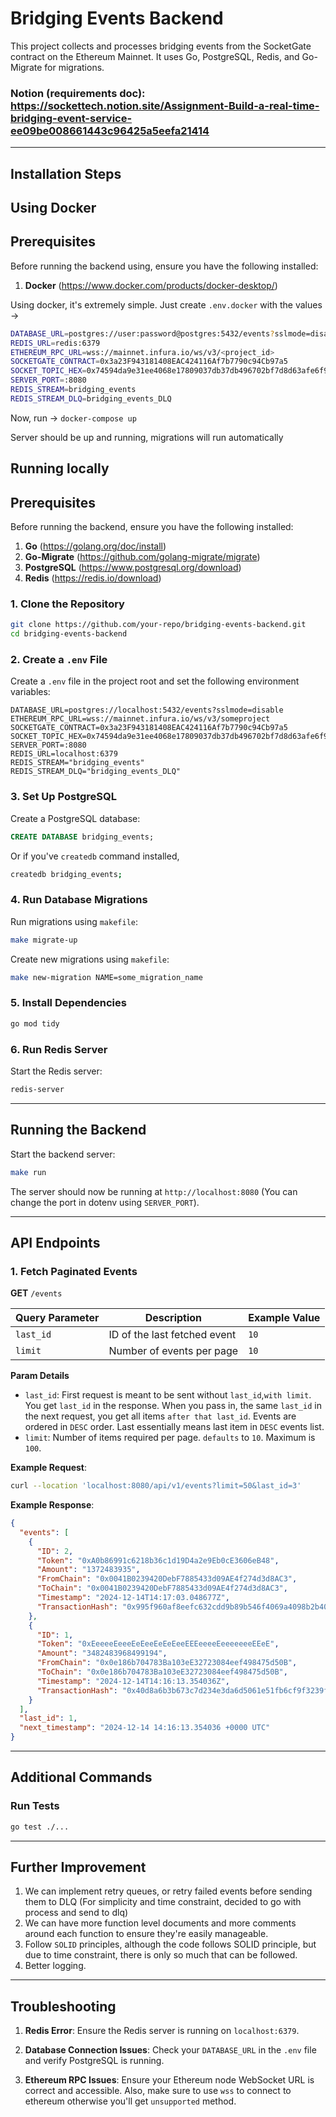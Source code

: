# Bridging Events Backend

This project collects and processes bridging events from the SocketGate contract on the Ethereum Mainnet. It uses Go, PostgreSQL, Redis, and Go-Migrate for migrations.

### Notion (requirements doc): https://sockettech.notion.site/Assignment-Build-a-real-time-bridging-event-service-ee09be008661443c96425a5eefa21414

---

## Installation Steps

## Using Docker

## Prerequisites

Before running the backend using, ensure you have the following installed:

1. **Docker** (https://www.docker.com/products/docker-desktop/)

Using docker, it's extremely simple.
Just create `.env.docker` with the values ->

```sh
DATABASE_URL=postgres://user:password@postgres:5432/events?sslmode=disable
REDIS_URL=redis:6379
ETHEREUM_RPC_URL=wss://mainnet.infura.io/ws/v3/<project_id>
SOCKETGATE_CONTRACT=0x3a23F943181408EAC424116Af7b7790c94Cb97a5
SOCKET_TOPIC_HEX=0x74594da9e31ee4068e17809037db37db496702bf7d8d63afe6f97949277d1609
SERVER_PORT=:8080
REDIS_STREAM=bridging_events
REDIS_STREAM_DLQ=bridging_events_DLQ
```

Now, run ->
`docker-compose up`

Server should be up and running, migrations will run automatically

## Running locally

## Prerequisites

Before running the backend, ensure you have the following installed:

1. **Go** (https://golang.org/doc/install)
2. **Go-Migrate** (https://github.com/golang-migrate/migrate)
3. **PostgreSQL** (https://www.postgresql.org/download)
4. **Redis** (https://redis.io/download)

### 1. Clone the Repository

```bash
git clone https://github.com/your-repo/bridging-events-backend.git
cd bridging-events-backend
```

### 2. Create a `.env` File

Create a `.env` file in the project root and set the following environment variables:

```dotenv
DATABASE_URL=postgres://localhost:5432/events?sslmode=disable
ETHEREUM_RPC_URL=wss://mainnet.infura.io/ws/v3/someproject
SOCKETGATE_CONTRACT=0x3a23F943181408EAC424116Af7b7790c94Cb97a5
SOCKET_TOPIC_HEX=0x74594da9e31ee4068e17809037db37db496702bf7d8d63afe6f97949277d1609
SERVER_PORT=:8080
REDIS_URL=localhost:6379
REDIS_STREAM="bridging_events"
REDIS_STREAM_DLQ="bridging_events_DLQ"
```

### 3. Set Up PostgreSQL

Create a PostgreSQL database:

```sql
CREATE DATABASE bridging_events;
```

Or if you've `createdb` command installed,

```sh
createdb bridging_events;
```

### 4. Run Database Migrations

Run migrations using `makefile`:

```bash
make migrate-up
```

Create new migrations using `makefile`:

```bash
make new-migration NAME=some_migration_name
```

### 5. Install Dependencies

```bash
go mod tidy
```

### 6. Run Redis Server

Start the Redis server:

```bash
redis-server
```

---

## Running the Backend

Start the backend server:

```bash
make run
```

The server should now be running at `http://localhost:8080`
(You can change the port in dotenv using `SERVER_PORT`).

---

## API Endpoints

### 1. Fetch Paginated Events

**GET** `/events`

| Query Parameter | Description                  | Example Value |
| --------------- | ---------------------------- | ------------- |
| `last_id`       | ID of the last fetched event | `10`          |
| `limit`         | Number of events per page    | `10`          |

**Param Details**

- `last_id`: First request is meant to be sent without `last_id`,`with limit`. You get `last_id` in the response. When you pass in, the same `last_id` in the next request, you get all items `after that last_id`. Events are ordered in `DESC` order. Last essentially means last item in `DESC` events list.
- `limit`: Number of items required per page. `defaults` to `10`. Maximum is `100`.

**Example Request**:

```bash
curl --location 'localhost:8080/api/v1/events?limit=50&last_id=3'
```

**Example Response**:

```json
{
  "events": [
    {
      "ID": 2,
      "Token": "0xA0b86991c6218b36c1d19D4a2e9Eb0cE3606eB48",
      "Amount": "1372483935",
      "FromChain": "0x0041B0239420DebF7885433d09AE4f274d3d8AC3",
      "ToChain": "0x0041B0239420DebF7885433d09AE4f274d3d8AC3",
      "Timestamp": "2024-12-14T14:17:03.048677Z",
      "TransactionHash": "0x995f960af8eefc632cdd9b89b546f4069a4098b2b40fd25840048f59d5ee5106"
    },
    {
      "ID": 1,
      "Token": "0xEeeeeEeeeEeEeeEeEeEeeEEEeeeeEeeeeeeeEEeE",
      "Amount": "3482483968499194",
      "FromChain": "0x0e186b704783Ba103eE32723084eef498475d50B",
      "ToChain": "0x0e186b704783Ba103eE32723084eef498475d50B",
      "Timestamp": "2024-12-14T14:16:13.354036Z",
      "TransactionHash": "0x40d8a6b3b673c7d234e3da6d5061e51fb6cf9f3239fb2100ddc98742752266ff"
    }
  ],
  "last_id": 1,
  "next_timestamp": "2024-12-14 14:16:13.354036 +0000 UTC"
}
```

---

## Additional Commands

### Run Tests

```bash
go test ./...
```

---

## Further Improvement

1. We can implement retry queues, or retry failed events before sending them to DLQ (For simplicity and time constraint, decided to go with process and send to dlq)
2. We can have more function level documents and more comments around each function to ensure they're easily manageable.
3. Follow `SOLID` principles, although the code follows SOLID principle, but due to time constraint, there is only so much that can be followed.
4. Better logging.

---

## Troubleshooting

1. **Redis Error**: Ensure the Redis server is running on `localhost:6379`.

2. **Database Connection Issues**: Check your `DATABASE_URL` in the `.env` file and verify PostgreSQL is running.

3. **Ethereum RPC Issues**: Ensure your Ethereum node WebSocket URL is correct and accessible. Also, make sure to use `wss` to connect to ethereum otherwise you'll get `unsupported` method.
